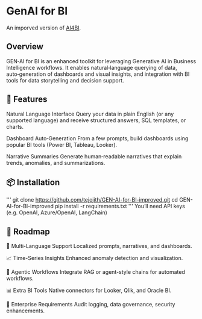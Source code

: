 # GenAI for BI
An imporved version of [AI4BI](https://github.com/Vinayakmoudgil/AI4BI).

## Overview
GEN‑AI for BI is an enhanced toolkit for leveraging Generative AI in Business Intelligence workflows. It enables natural‑language querying of data, auto‑generation of dashboards and visual insights, and integration with BI tools for data storytelling and decision support.

## 🚀 Features
Natural Language Interface
Query your data in plain English (or any supported language) and receive structured answers, SQL templates, or charts.

Dashboard Auto‑Generation
From a few prompts, build dashboards using popular BI tools (Power BI, Tableau, Looker).

Narrative Summaries
Generate human‑readable narratives that explain trends, anomalies, and summarizations.

## 📦 Installation
'''
git clone https://github.com/tejojith/GEN-AI-for-BI-improved.git
cd GEN-AI-for-BI-improved
pip install -r requirements.txt
'''
You’ll need API keys (e.g. OpenAI, Azure/OpenAI, LangChain)


## 🚧 Roadmap
🔁 Multi-Language Support
Localized prompts, narratives, and dashboards.

📈 Time-Series Insights
Enhanced anomaly detection and visualization.

🤖 Agentic Workflows
Integrate RAG or agent-style chains for automated workflows.

📊 Extra BI Tools
Native connectors for Looker, Qlik, and Oracle BI.

🔐 Enterprise Requirements
Audit logging, data governance, security enhancements.


